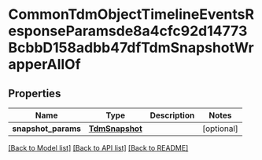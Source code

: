 # CommonTdmObjectTimelineEventsResponseParamsde8a4cfc92d14773BcbbD158adbb47dfTdmSnapshotWrapperAllOf


## Properties
Name | Type | Description | Notes
------------ | ------------- | ------------- | -------------
**snapshot_params** | [**TdmSnapshot**](TdmSnapshot.md) |  | [optional] 

[[Back to Model list]](../README.md#documentation-for-models) [[Back to API list]](../README.md#documentation-for-api-endpoints) [[Back to README]](../README.md)


